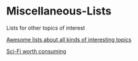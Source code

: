 # Miscellaneous-Lists
Lists for other topics of interest

<p class=MsoNormal><a href="https://github.com/sindresorhus/awesome" target="_blank">Awesome lists about all kinds of interesting topics</a></p>

<p class=MsoNormal><a href="https://github.com/sindresorhus/awesome-scifi" target="_blank">Sci-Fi worth consuming</a></p>

